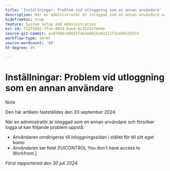 ```yaml
---
title: 'Inställningar: Problem vid utloggning som en annan användare'
description: När en administratör är inloggad som en annan användare och försöker logga ut kan problem uppstå.
hidefromtoc: true
feature: System Setup and Administration
exl-id: 722f58b5-7fce-401d-8ae4-8c1522cfde6e
source-git-commit: ac07686c60025fab3ab815a6321271cd401355f4
workflow-type: tm+mt
source-wordcount: '80'
ht-degree: 0%

---
```


# Inställningar: Problem vid utloggning som en annan användare

>[!NOTE]
>
>Den här artikeln fastställdes den 20 september 2024.

När en administratör är inloggad som en annan användare och försöker logga ut kan följande problem uppstå:

* Användaren omdirigeras till inloggningssidan i stället för till sitt eget konto
* Användaren ser felet [!UICONTROL You don't have access to Workfront.]

_Först rapporterad den 30 juli 2024._
